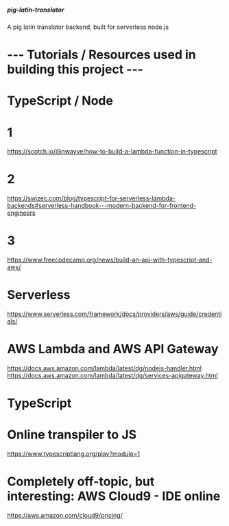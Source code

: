 #####  pig-latin-translator   #####
A pig latin translator backend, built for serverless node.js

# --- Tutorials / Resources used in building this project  ---
#
# TypeScript / Node 
# 1 
https://scotch.io/@nwayve/how-to-build-a-lambda-function-in-typescript
# 2 
https://swizec.com/blog/typescript-for-serverless-lambda-backends#serverless-handbook---modern-backend-for-frontend-engineers 
# 3 
https://www.freecodecamp.org/news/build-an-api-with-typescript-and-aws/


# Serverless
https://www.serverless.com/framework/docs/providers/aws/guide/credentials/


# AWS Lambda and AWS API Gateway 
https://docs.aws.amazon.com/lambda/latest/dg/nodejs-handler.html
https://docs.aws.amazon.com/lambda/latest/dg/services-apigateway.html


# TypeScript 
# Online transpiler to JS  
https://www.typescriptlang.org/play?module=1



# Completely off-topic, but interesting: AWS Cloud9 - IDE online 
https://aws.amazon.com/cloud9/pricing/
